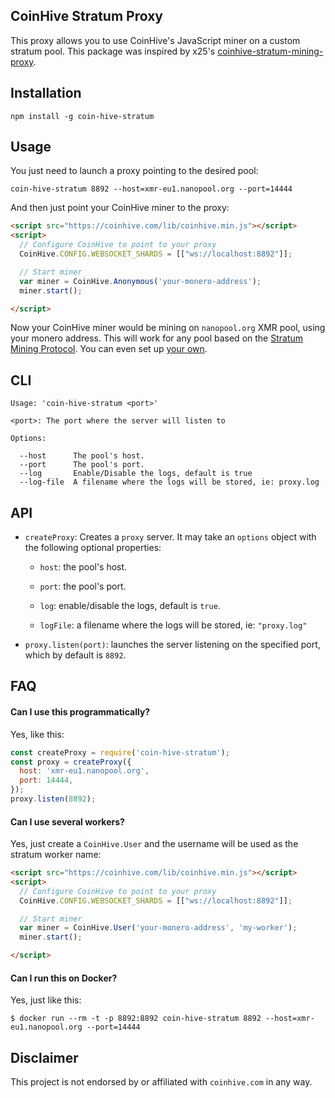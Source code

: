 CoinHive Stratum Proxy
----------------------

This proxy allows you to use CoinHive's JavaScript miner on a custom stratum pool. This package was inspired by x25's [coinhive-stratum-mining-proxy](https://github.com/x25/coinhive-stratum-mining-proxy).

## Installation

```
npm install -g coin-hive-stratum
```

## Usage

You just need to launch a proxy pointing to the desired pool:

```
coin-hive-stratum 8892 --host=xmr-eu1.nanopool.org --port=14444
```

And then just point your CoinHive miner to the proxy:

```html
<script src="https://coinhive.com/lib/coinhive.min.js"></script>
<script>
  // Configure CoinHive to point to your proxy
  CoinHive.CONFIG.WEBSOCKET_SHARDS = [["ws://localhost:8892"]];

  // Start miner
  var miner = CoinHive.Anonymous('your-monero-address');
  miner.start();

</script>
```

Now your CoinHive miner would be mining on `nanopool.org` XMR pool, using your monero address. This will work for any pool based on the [Stratum Mining Protocol](https://en.bitcoin.it/wiki/Stratum_mining_protocol). You can even set up [your own](https://github.com/zone117x/node-stratum-pool).


## CLI

```
Usage: 'coin-hive-stratum <port>'

<port>: The port where the server will listen to

Options:

  --host      The pool's host.
  --port      The pool's port.
  --log       Enable/Disable the logs, default is true
  --log-file  A filename where the logs will be stored, ie: proxy.log
```

## API

- `createProxy`: Creates a `proxy` server. It may take an `options` object with the following optional properties:

  - `host`: the pool's host.

  - `port`: the pool's port.

  - `log`: enable/disable the logs, default is `true`.

  - `logFile`: a filename where the logs will be stored, ie: `"proxy.log"`

- `proxy.listen(port)`: launches the server listening on the specified port, which by default is `8892`.


## FAQ

#### Can I use this programmatically?

Yes, like this:

```js
const createProxy = require('coin-hive-stratum');
const proxy = createProxy({
  host: 'xmr-eu1.nanopool.org',
  port: 14444,
});
proxy.listen(8892);
```

#### Can I use several workers?

Yes, just create a `CoinHive.User` and the username will be used as the stratum worker name:

```html
<script src="https://coinhive.com/lib/coinhive.min.js"></script>
<script>
  // Configure CoinHive to point to your proxy
  CoinHive.CONFIG.WEBSOCKET_SHARDS = [["ws://localhost:8892"]];

  // Start miner
  var miner = CoinHive.User('your-monero-address', 'my-worker');
  miner.start();

</script>
```

#### Can I run this on Docker?

Yes, just like this:

```
$ docker run --rm -t -p 8892:8892 coin-hive-stratum 8892 --host=xmr-eu1.nanopool.org --port=14444
```

## Disclaimer

This project is not endorsed by or affiliated with `coinhive.com` in any way.
